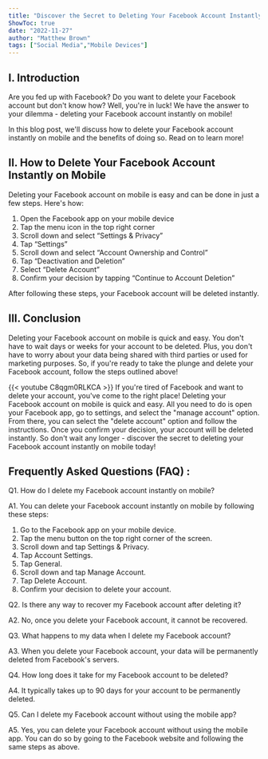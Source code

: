```yaml
---
title: "Discover the Secret to Deleting Your Facebook Account Instantly on Mobile!"
ShowToc: true 
date: "2022-11-27"
author: "Matthew Brown" 
tags: ["Social Media","Mobile Devices"]
---
```

## I. Introduction

Are you fed up with Facebook? Do you want to delete your Facebook account but don't know how? Well, you're in luck! We have the answer to your dilemma - deleting your Facebook account instantly on mobile!

In this blog post, we'll discuss how to delete your Facebook account instantly on mobile and the benefits of doing so. Read on to learn more!

## II. How to Delete Your Facebook Account Instantly on Mobile

Deleting your Facebook account on mobile is easy and can be done in just a few steps. Here's how:

1. Open the Facebook app on your mobile device
2. Tap the menu icon in the top right corner
3. Scroll down and select “Settings & Privacy”
4. Tap “Settings”
5. Scroll down and select “Account Ownership and Control”
6. Tap “Deactivation and Deletion”
7. Select “Delete Account”
8. Confirm your decision by tapping “Continue to Account Deletion”

After following these steps, your Facebook account will be deleted instantly.

## III. Conclusion

Deleting your Facebook account on mobile is quick and easy. You don't have to wait days or weeks for your account to be deleted. Plus, you don't have to worry about your data being shared with third parties or used for marketing purposes. So, if you're ready to take the plunge and delete your Facebook account, follow the steps outlined above!

{{< youtube C8qgm0RLKCA >}} 
If you're tired of Facebook and want to delete your account, you've come to the right place! Deleting your Facebook account on mobile is quick and easy. All you need to do is open your Facebook app, go to settings, and select the "manage account" option. From there, you can select the "delete account" option and follow the instructions. Once you confirm your decision, your account will be deleted instantly. So don't wait any longer - discover the secret to deleting your Facebook account instantly on mobile today!

## Frequently Asked Questions (FAQ) :
Q1. How do I delete my Facebook account instantly on mobile?

A1. You can delete your Facebook account instantly on mobile by following these steps: 
1. Go to the Facebook app on your mobile device.
2. Tap the menu button on the top right corner of the screen.
3. Scroll down and tap Settings & Privacy.
4. Tap Account Settings.
5. Tap General.
6. Scroll down and tap Manage Account.
7. Tap Delete Account.
8. Confirm your decision to delete your account.

Q2. Is there any way to recover my Facebook account after deleting it?

A2. No, once you delete your Facebook account, it cannot be recovered.

Q3. What happens to my data when I delete my Facebook account?

A3. When you delete your Facebook account, your data will be permanently deleted from Facebook's servers.

Q4. How long does it take for my Facebook account to be deleted?

A4. It typically takes up to 90 days for your account to be permanently deleted.

Q5. Can I delete my Facebook account without using the mobile app?

A5. Yes, you can delete your Facebook account without using the mobile app. You can do so by going to the Facebook website and following the same steps as above.



